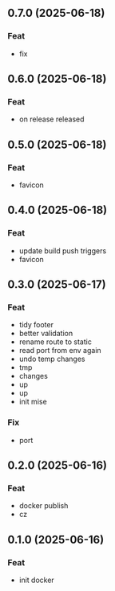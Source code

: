 ## 0.7.0 (2025-06-18)

### Feat

- fix

## 0.6.0 (2025-06-18)

### Feat

- on release released

## 0.5.0 (2025-06-18)

### Feat

- favicon

## 0.4.0 (2025-06-18)

### Feat

- update build push triggers
- favicon

## 0.3.0 (2025-06-17)

### Feat

- tidy footer
- better validation
- rename route to static
- read port from env again
- undo temp changes
- tmp
- changes
- up
- up
- init mise

### Fix

- port

## 0.2.0 (2025-06-16)

### Feat

- docker publish
- cz

## 0.1.0 (2025-06-16)

### Feat

- init docker
